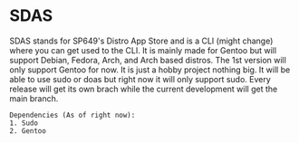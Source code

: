 # SDAS
SDAS stands for SP649's Distro App Store and is a CLI (might change) where you can get used to the CLI. It is mainly made for Gentoo but will support Debian, Fedora, Arch, and Arch based distros. The 1st version will only support Gentoo for now. It is just a hobby project nothing big. It will be able to use sudo or doas but right now it will only support sudo. Every release will get its own brach while the current development will get the main branch. 
```
Dependencies (As of right now):
1. Sudo
2. Gentoo
```
